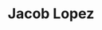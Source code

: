 ---
layout: employee
skillsid: 2
title: 'Jacob Lopez'
permalink: /employees/:title 
location: 'Arizona'
position: 'Insurance Adjuster'
availability: 97
internal: true
categories: 
- employees
phoneNumber: 555-555-5555
email: email@gmail.com
manage: false
---